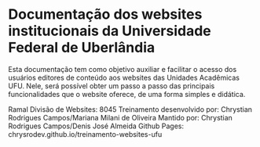 # Documentação dos websites institucionais da Universidade Federal de Uberlândia

Esta documentação tem como objetivo auxiliar e facilitar o acesso dos usuários editores de conteúdo aos websites das Unidades Acadêmicas UFU. Nele, será possível obter um passo a passo das principais funcionalidades que o website oferece, de uma forma simples e didática.

Ramal Divisão de Websites: 8045
Treinamento desenvolvido por: Chrystian Rodrigues Campos/Mariana Milani de Oliveira
Mantido por: Chrystian Rodrigues Campos/Denis José Almeida
Github Pages: chrysrodev.github.io/treinamento-websites-ufu

